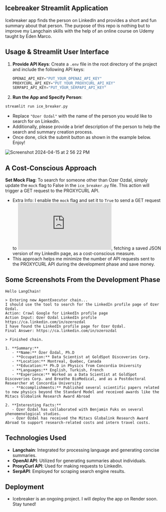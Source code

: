 ## Icebreaker Streamlit Application

Icebreaker app finds the person on LinkedIn and provides a short and fun summary about that person. 
The purpose of this repo is nothing but to improve my Langchain skills with the help of an online course on Udemy taught by Eden Marco.

## Usage & Streamlit User Interface

1. **Provide API Keys**: Create a `.env` file in the root directory of the project and include the following API keys:

    ```python
    OPENAI_API_KEY="PUT_YOUR_OPENAI_API_KEY"
    PROXYCURL_API_KEY="PUT_YOUR_PROXYCURL_API_KEY"
    SERPAPI_API_KEY="PUT_YOUR_SERPAPI_API_KEY"
    ```

2. **Run the App and Specify Person**:

```python
streamlit run ice_breaker.py
```

- Replace `"Ozer Ozdal"` with the name of the person you would like to search for on LinkedIn.
- Additionally, please provide a brief description of the person to help the search and summary creation process. 
- Once done, click the submit button as shown in the example below. Enjoy!

![Screenshot 2024-04-15 at 2 56 22 PM](https://github.com/oozdal/ice-breaker-app/assets/34719109/261f74b5-b9be-424e-986e-7997debe4829)

## A Cost-Conscious Approach

**Set Mock Flag**: To search for someone other than Ozer Ozdal, simply update the `mock` flag to False in the `ice_breaker.py` file. This action will trigger a GET request to the PROXYCURL API. 
- Extra Info: I enable the `mock` flag and set it to `True` to send a GET request to ![GitHub Gist](https://gist.githubusercontent.com/oozdal/15a23c0428f361beff94f02775492592/raw/7f880c0a51feb4c32ed1057d557e7bb1ba8382f3/ozer-ozdal.json), 
fetching a saved JSON version of my LinkedIn page, as a cost-conscious measure.
- This approach helps me minimize the number of API requests sent to the PROXYCURL API during the development phase and save money.

## Some Screenshots From the Development Phase

```console
Hello LangChain!

> Entering new AgentExecutor chain...
I should use the tool to search for the LinkedIn profile page of Ozer Ozdal.
Action: Crawl Google for LinkedIn profile page
Action Input: Ozer Ozdal LinkedIn profile https://ca.linkedin.com/in/ozerozdal
I have found the LinkedIn profile page for Ozer Ozdal.
Final Answer: https://ca.linkedin.com/in/ozerozdal

> Finished chain.

1. **Summary:**
   - **Name:** Özer Özdal, Ph.D
   - **Occupation:** Data Scientist at GoldSpot Discoveries Corp.
   - **Location:** Montreal, Quebec, Canada
   - **Education:** Ph.D in Physics from Concordia University
   - **Languages:** English, Turkish, French
   - **Experience:** Worked as a Data Scientist at GoldSpot Discoveries Corp. and Breathe BioMedical, and as a Postdoctoral Researcher at Concordia University
   - **Accomplishments:** Published several scientific papers related to new physics beyond the Standard Model and received awards like the Mitacs Globalink Research Award Abroad

2. **Interesting Facts:**
   - Özer Özdal has collaborated with Benjamin Fuks on several phenomenological studies.
   - Özer Özdal has received the Mitacs Globalink Research Award Abroad to support research-related costs and intern travel costs.
```

## Technologies Used

- **Langchain**: Integrated for processing language and generating concise summaries.
- **OpenAI API**: Utilized for generating summaries about individuals.
- **ProxyCurl API**: Used for making requests to LinkedIn.
- **SerpAPI**: Employed for scraping search engine results.

## Deployment

- Icebreaker is an ongoing project. I will deploy the app on Render soon. Stay tuned!

